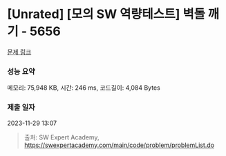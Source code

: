# [Unrated] [모의 SW 역량테스트] 벽돌 깨기 - 5656 

[문제 링크](https://swexpertacademy.com/main/code/problem/problemDetail.do?contestProbId=AWXRQm6qfL0DFAUo) 

### 성능 요약

메모리: 75,948 KB, 시간: 246 ms, 코드길이: 4,084 Bytes

### 제출 일자

2023-11-29 13:07



> 출처: SW Expert Academy, https://swexpertacademy.com/main/code/problem/problemList.do